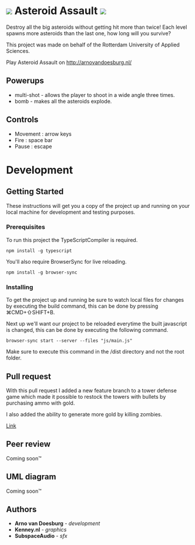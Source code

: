 #  ![](https://raw.githubusercontent.com/ArnovanDoesburg/CMTPRG01-8/feature/Collision/dist/img/meteor/tiny2.png) Asteroid Assault ![](https://raw.githubusercontent.com/ArnovanDoesburg/CMTPRG01-8/feature/Collision/dist/img/meteor/tiny1.png)

Destroy all the big asteroids without getting hit more than twice! Each level spawns more asteroids than the last one, how long will you survive?

This project was made on behalf of the Rotterdam University of Applied Sciences.

Play Asteroid Assault on http://arnovandoesburg.nl/

## Powerups
* multi-shot - allows the player to shoot in a wide angle three times.
* bomb - makes all the asteroids explode.

## Controls
* Movement : arrow keys
* Fire : space bar
* Pause : escape

# Development

## Getting Started 

These instructions will get you a copy of the project up and running on your local machine for development and testing purposes.

### Prerequisites

To run this project the TypeScriptCompiler is required.

```
npm install -g typescript
```

You'll also require BrowserSync for live reloading.

```
npm install -g browser-sync
```

### Installing

To get the project up and running be sure to watch local files for changes by executing the build command, this can be done by pressing ⌘CMD+⇧SHIFT+B.

Next up we'll want our project to be reloaded everytime the built javascript is changed, this can be done by executing the following command.

```
browser-sync start --server --files "js/main.js"
```

Make sure to execute this command in the /dist directory and not the root folder.

## Pull request

With this pull request I added a new feature branch to a tower defense game which made it possible to restock the towers with bullets by purchasing ammo with gold.

I also added the ability to generate more gold by killing zombies.

[Link](https://github.com/Tim0182/CMTPRG01-8/pull/2)


## Peer review

Coming soon™

## UML diagram

Coming soon™

## Authors

* **Arno van Doesburg** - *development*
* **Kenney.nl** - *graphics*
* **SubspaceAudio** - *sfx*
